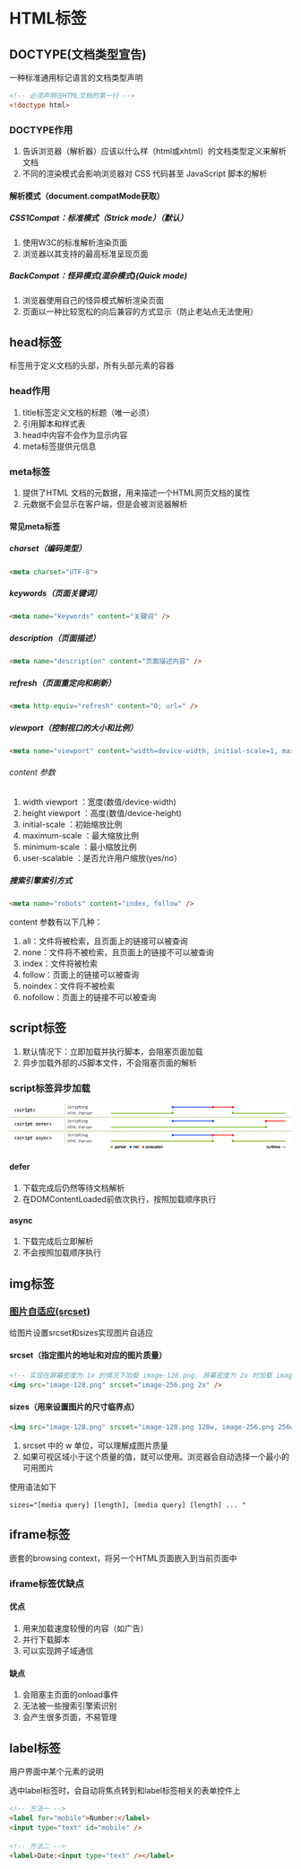 # HTML标签

## DOCTYPE(⽂档类型宣告)

一种标准通用标记语言的文档类型声明

```html
<!-- 必须声明在HTML⽂档的第⼀⾏ -->
<!doctype html>
```

### DOCTYPE作用

1. 告诉浏览器（解析器）应该以什么样（html或xhtml）的文档类型定义来解析文档
2. 不同的渲染模式会影响浏览器对 CSS 代码甚⾄ JavaScript 脚本的解析

#### 解析模式（document.compatMode获取）

##### CSS1Compat：标准模式（Strick mode）（默认）

1. 使用W3C的标准解析渲染页面
2. 浏览器以其支持的最高标准呈现页面

##### BackCompat：怪异模式(混杂模式)(Quick mode)

1. 浏览器使用自己的怪异模式解析渲染页面
2. 页面以一种比较宽松的向后兼容的方式显示（防止老站点无法使用）

## head标签

标签用于定义文档的头部，所有头部元素的容器

### head作用

1. title标签定义文档的标题（唯一必须）
2. 引用脚本和样式表
3. head中内容不会作为显示内容
4. meta标签提供元信息

### meta标签

1. 提供了HTML 文档的元数据，用来描述一个HTML网页文档的属性
2. 元数据不会显示在客户端，但是会被浏览器解析

#### 常见meta标签

##### charset（编码类型）

```html
<meta charset="UTF-8">
```

##### keywords（页面关键词）

```html
<meta name="keywords" content="关键词" />
```

##### description（页面描述）

```html
<meta name="description" content="页面描述内容" />
```

##### refresh（页面重定向和刷新）

```html
<meta http-equiv="refresh" content="0; url=" />
```

##### viewport（控制视口的大小和比例）

```html
<meta name="viewport" content="width=device-width, initial-scale=1, maximum-scale=1">
```

###### content 参数

1. width viewport ：宽度(数值/device-width)
2. height viewport ：高度(数值/device-height)
3. initial-scale ：初始缩放比例
4. maximum-scale ：最大缩放比例
5. minimum-scale ：最小缩放比例
6. user-scalable ：是否允许用户缩放(yes/no）

##### 搜索引擎索引方式

```html
<meta name="robots" content="index, follow" />
```

content 参数有以下几种：

1. all：文件将被检索，且页面上的链接可以被查询
2. none：文件将不被检索，且页面上的链接不可以被查询
3. index：文件将被检索
4. follow：页面上的链接可以被查询
5. noindex：文件将不被检索
6. nofollow：页面上的链接不可以被查询

## script标签

1. 默认情况下：立即加载并执行脚本，会阻塞页面加载
2. 异步加载外部的JS脚本文件，不会阻塞页面的解析

### script标签异步加载

![script标签加载流](assets/02-script标签加载流.png)

#### defer

1. 下载完成后仍然等待文档解析
2. 在DOMContentLoaded前依次执行，按照加载顺序执行

#### async

1. 下载完成后立即解析
2. 不会按照加载顺序执行

## img标签

### [图片自适应(srcset)](https://developer.mozilla.org/zh-CN/docs/Learn/HTML/Multimedia_and_embedding/Responsive_images)

给图片设置srcset和sizes实现图片自适应

#### srcset（指定图片的地址和对应的图片质量）

```html
<!-- 实现在屏幕密度为 1x 的情况下加载 image-128.png, 屏幕密度为 2x 时加载 image-256.png -->
<img src="image-128.png" srcset="image-256.png 2x" />
```

#### sizes（用来设置图片的尺寸临界点）

```html
<img src="image-128.png" srcset="image-128.png 128w, image-256.png 256w, image-512.png 512w" sizes="(max-width: 360px) 340px, 128px" />
```

1. srcset 中的 w 单位，可以理解成图片质量
2. 如果可视区域小于这个质量的值，就可以使用。浏览器会自动选择一个最小的可用图片

使用语法如下

```
sizes="[media query] [length], [media query] [length] ... "
```

## iframe标签

嵌套的browsing context，将另一个HTML页面嵌入到当前页面中

### iframe标签优缺点

#### 优点

1. 用来加载速度较慢的内容（如广告）
2. 并行下载脚本
3. 可以实现跨子域通信

#### 缺点

1. 会阻塞主页面的onload事件
2. 无法被一些搜索引擎索识别
3. 会产生很多页面，不易管理

## label标签

用户界面中某个元素的说明

选中label标签时，会自动将焦点转到和label标签相关的表单控件上

```html
<!-- 方法一 -->
<label for="mobile">Number:</label>
<input type="text" id="mobile" />

<!-- 方法二 -->
<label>Date:<input type="text" /></label>
```
